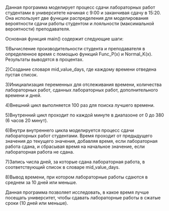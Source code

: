 Данная программа моделирует процесс сдачи лабораторных работ студентами в университете начиная с 9:00 и заканчивая сдачу в 15:20. Она использует две функции распределения для моделирования вероятности сдачи работы студентом и лояльности (максимальной вероятности) преподавателя.<br>

Основная функция main() содержит следующие шаги:<br>

1)Вычисление производительности студента и преподавателя в определенное время с помощью функций Func_P(x) и Normal_K(x). Результаты выводятся в процентах.<br>

2)Создание словаря mid_value_days, где каждому времени отведена пустая список.<br>

3)Инициализация переменных для отслеживания времени, количества лабораторных работ, сданных лабораторных работ, дополнительного времени и дней.<br>

4)Внешний цикл выполняется 100 раз для поиска лучшего времени.<br>

5)Внутренний цикл проходит по каждой минуте в диапазоне от 0 до 380 (6 часов 20 минут).<br>

6)Внутри внутреннего цикла моделируется процесс сдачи лабораторных работ студентами. Время проходит от предыдущего значения до текущего значения, добавляя время, если лабораторная работа сдана, и сбрасывая время на начальное значение, если лабораторная работа не сдана.<br>

7)Запись числа дней, за которые сдана лабораторная работа, в соответствующий список в словаре mid_value_days.<br>

8)Вывод времени, при котором лабораторные работы сдаются в среднем за 10 дней или меньше.<br>

Данная программа позволяет исследовать, в какое время лучше посещать университет, чтобы сдавать лабораторные работы в сжатые сроки (10 дней или меньше).

